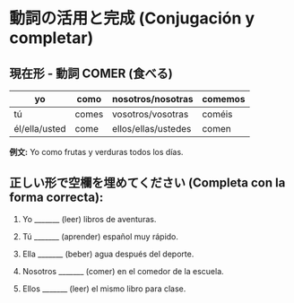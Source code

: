 # 動詞の活用と完成 (Conjugación y completar)

## 現在形 - 動詞 COMER (食べる)

| yo | como | nosotros/nosotras | comemos |
|---|---|---|---|
| tú | comes | vosotros/vosotras | coméis |
| él/ella/usted | come | ellos/ellas/ustedes | comen |

**例文:** Yo como frutas y verduras todos los días.

## 正しい形で空欄を埋めてください (Completa con la forma correcta):

1. Yo _______ (leer) libros de aventuras.

2. Tú _______ (aprender) español muy rápido.

3. Ella _______ (beber) agua después del deporte.

4. Nosotros _______ (comer) en el comedor de la escuela.

5. Ellos _______ (leer) el mismo libro para clase.